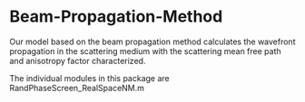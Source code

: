 # Beam-Propagation-Method
Our model based on the beam propagation method calculates the wavefront propagation in the scattering medium with the scattering mean free path and anisotropy factor characterized.

The individual modules in this package are
RandPhaseScreen_RealSpaceNM.m
